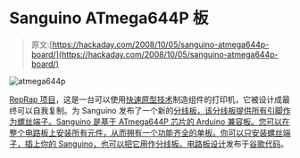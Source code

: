 # Sanguino ATmega644P 板

> 原文:[https://hackaday.com/2008/10/05/sanguino-atmega644p-board/](https://hackaday.com/2008/10/05/sanguino-atmega644p-board/)

![](../Images/2ac7b60d2ed99bc9d991689b2a0815f7.png "atmega644p")

[RepRap 项目](http://www.reprap.org/bin/view/Main/WebHome)，这是一台可以使用[快速原型技术](http://en.wikipedia.org/wiki/Fused_deposition_modeling)制造组件的打印机，它被设计成最终可以自我复制。为 Sanguino 发布了一个新的[分线板，该分线板提供所有引脚作为螺丝端子。Sanguino 是基于 ATmega644P 芯片的 Arduino 兼容板。您可以在整个电路板上安装所有元件，从而拥有一个功能齐全的单板。你可以只安装螺丝端子，插上你的 Sanguino，也可以把它用作分线板。](http://blog.reprap.org/2008/09/new-board-sanguino-breakout-v10.html)[电路板设计](http://code.google.com/p/sanguino/downloads/list)发布于[谷歌代码](http://www.mahalo.com/Google_Hacks "Google Hacks - Mahalo")。